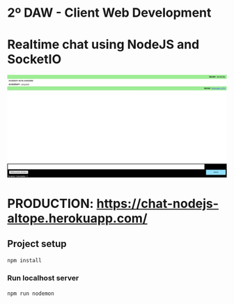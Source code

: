 # 2º DAW - Client Web Development

# Realtime chat using NodeJS and SocketIO

![alt text](./Annotation.jpg)

# PRODUCTION: https://chat-nodejs-altope.herokuapp.com/

## Project setup
```
npm install
```

### Run localhost server
```
npm run nodemon
```